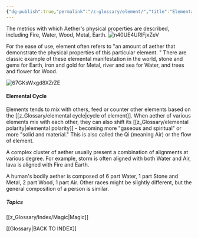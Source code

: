 ```yaml
---
{"dg-publish":true,"permalink":"/z-glossary/element/","title":"Elemental Alignment","hide":true,"dgShowInlineTitle":true,"noteIcon":""}
---
```


The metrics with which Aether's physical properties are described, including Fire, Water, Wood, Metal, Earth.
![n40UE4URlFjxZeV](https://i.imgur.com/mOhgtxt.png)

For the ease of use, element often refers to "an amount of aether that demonstrate the physical properties of this particular element. " There are classic example of these elemental manifestation in the world, stone and gems for Earth, iron and gold for Metal, river and sea for Water, and trees and flower for Wood. 


![67GKsWxgd8XZrZE](https://i.imgur.com/XMmCVWl.png)

#### Elemental Cycle

Elements tends to mix with others, feed or counter other elements based on the [[z_Glossary/elemental cycle\|cycle of element]]. When aether of various elements mix with each other, they can also shift its [[z_Glossary/elemental polarity\|elemental polarity]] - becoming more "gaseous and spiritual" or more "solid and material." This is also called the Qi (meaning Air) or the flow of element.  



A complex cluster of aether usually present a combination of alignments at various degree. For example, storm is often aligned with both Water and Air, lava is aligned with Fire and Earth. 

A human's bodily aether is composed of 6 part Water, 1 part Stone and Metal, 2 part Wood, 1 part Air. Other races might be slightly different, but the general composition of a person is similar.


##### Topics
[[z_Glossary/Index/Magic\|Magic]]


[[Glossary\|BACK TO INDEX]]